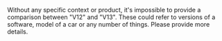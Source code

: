 Without any specific context or product, it's impossible to provide a comparison between "V12" and "V13". These could refer to versions of a software, model of a car or any number of things. Please provide more details.